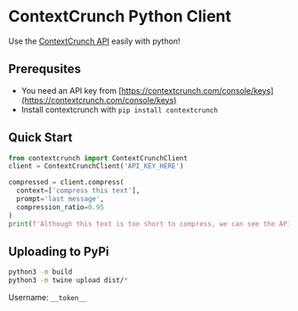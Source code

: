 # ContextCrunch Python Client
Use the [ContextCrunch API](https://contextcrunch.com) easily with python!

## Prerequsites
- You need an API key from [https://contextcrunch.com/console/keys](https://contextcrunch.com/console/keys)
- Install contextcrunch with `pip install contextcrunch`
## Quick Start
```python
from contextcrunch import ContextCrunchClient
client = ContextCrunchClient('API_KEY_HERE')

compressed = client.compress(
  context=['compress this text'],
  prompt='last message',
  compression_ratio=0.95
)
print(f'Although this text is too short to compress, we can see the API works! {compressed}')
```

## Uploading to PyPi

```bash
python3 -m build
python3 -m twine upload dist/*
```

Username: `__token__`
